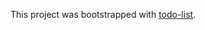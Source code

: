 This project was bootstrapped with [todo-list](https://coder11111000100.github.io/angular-todo-list/).
